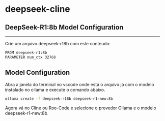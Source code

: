 # deepseek-cline

## DeepSeek-R1:8b Model Configuration
---
Crie um arquivo deepseek-r18b com este conteudo:
 ```bash
FROM deepseek-r1:8b
PARAMETER num_ctx 32768
```

## Model Configuration
Abra a janela do terminal no vscode onde está o arquivo já com o modelo instalado no ollama e execute o comando abaixo.
```bash
ollama create -f deepseek-r18b deepseek-r1-new:8b
```
Agora vá no Cline ou Roo-Code e selecione o provedor Ollama e o modelo deepseek-r1-new:8b.
